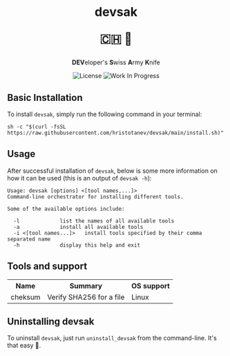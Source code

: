 <h1 align="center">
  devsak
  
  🇨🇭 🔪
</h1>
<div align="center">
  <strong>DEV</strong>eloper's <strong>S</strong>wiss <strong>A</strong>rmy <strong>K</strong>nife
  
  ![License](https://img.shields.io/github/license/hristotanev/devsak?color=lightgrey&style=for-the-badge)
  ![Work In Progress](https://img.shields.io/badge/Work%20In%20Progress-orange?style=for-the-badge)
</div>

## Basic Installation
To install `devsak`, simply run the following command in your terminal:

`sh -c "$(curl -fsSL https://raw.githubusercontent.com/hristotanev/devsak/main/install.sh)"`

## Usage
After successful installation of `devsak`, below is some more information on how it can be used (this is an output of `devsak -h`):
```
Usage: devsak [options] <[tool names,...]>
Command-line orchestrator for installing different tools.

Some of the available options include:

  -l			 list the names of all available tools
  -a			 install all available tools
  -i <[tool names...]>   install tools specified by their comma separated name
  -h			 display this help and exit
```

## Tools and support
<table>
  <tr>
    <th>Name</th>
    <th>Summary</th>
    <th>OS support</th>
  </tr>
  <tr>
    <td>cheksum</td>
    <td>Verify SHA256 for a file</td>
    <td>Linux</td>
  </tr>
</table>

## Uninstalling devsak
To uninstall `devsak`, just run `uninstall_devsak` from the command-line. It's that easy 🙂.
